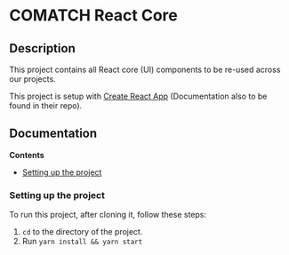 # COMATCH React Core

## Description

This project contains all React core (UI) components to be re-used across our projects.

This project is setup with [Create React App](https://github.com/facebook/create-react-app) (Documentation also to be found in their repo). 

## Documentation

**Contents**

-   [Setting up the project](#setting-up-the-project)

### Setting up the project

To run this project, after cloning it, follow these steps:

1. `cd` to the directory of the project.
2. Run `yarn install && yarn start`
